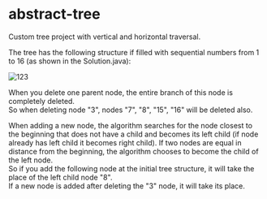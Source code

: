# abstract-tree
Custom tree project with vertical and horizontal traversal.


The tree has the following structure if filled with sequential numbers from 1 to 16 (as shown in the Solution.java):

![123](https://user-images.githubusercontent.com/90202470/132716427-9fcdf627-01ae-4d2d-98ac-bc63f2c5acbe.png)

When you delete one parent node, the entire branch of this node is completely deleted.  
So when deleting node "3", nodes "7", "8", "15", "16" will be deleted also.

When adding a new node, the algorithm searches for the node closest to the beginning that does not have a child and becomes its left child (if node already has left child it becomes right child). If two nodes are equal in distance from the beginning, the algorithm chooses to become the child of the left node.  
So if you add the following node at the initial tree structure, it will take the place of the left child node "8".  
If a new node is added after deleting the "3" node, it will take its place.
